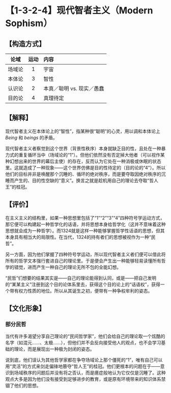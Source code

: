 # 【1-3-2-4】现代智者主义（Modern Sophism）
## 【构造方式】
| 论域 | 运动           | 内容 |
|:----:|:----------------:|:-----|
| 场域论   |1 |  宇宙  |
| 本体论   | 3|  智性  |
| 认识论   |2 |  本真／聪明 vs. 现实／愚蠢  |
| 目的论   | 4| 真理待定 |

## 【解释】

现代智者主义在本体论上的“智性”，指某种很“聪明”的心灵，用以调和本体论上 *Being* 和 *beings* 的矛盾。

现代智者主义者察觉到这个世界（背景性秩序）本身就缺乏目的性，且处在一种暴力式的重复循环当中（场域论的“1”）。但他们依然没有否定掉大他者（可以视作某种幻想出来的世界的幕后主使）的存在，反而认为它处在一种消极或休眠的状态里。这就造成了一种现象——这个世界仿佛是目的性待定的（目的论的“4”）。所以他们的目标并非是唤醒那个沉睡的、循环的绝对秩序，而是要夺取因绝对秩序的沉睡而产生的、目的性空缺的“意义”。换言之就是趁机用自己的理论去夺取“哲人王”的桂冠。

## 【评价】
在主义主义的结构里，如果一种思想里包括了“1”“2”“3”“4”四种符号学运动方式，那它便可以构建起一种哲学化的话语，并将思想本身给哲学化（这并不意味着这种思想就会成为一种哲学）。而1324就是这样一种能够掌握哲学性话语的思想，但其本身具有相当大的局限性。在当代，1324的持有者们的思想被视作为一种“民哲”。

另一方面，因为他们掌握了四种符号学运动，所以现代智者主义者们便可以借此将所有的哲学文本强行套进自己的理论里。于是便会产生出一种能够轻易读懂所有哲学的错觉，进而产生一种自己的理论无所不包的全能幻想。

“民哲”们想要的结果其实是——自己的理论能得到认同，或是——把自己发明的“某某主义”注册到这个目的论体系里去，获得这个目的论上的“话语权”，获得一个带有权力性质的地位。所以从其诞生之初，便带有一种争权牟利的姿态。

## 【文化形象】
### 部分民哲
当代有许多渴望分享自己理论的“民间哲学家”，他们会给自己的理论取一个炫酷的名字（如混元……、太极……），但他们并不会反向接受他人的观点，也不会学习基础的理论，而是展现出一种极为封闭的姿态。

说到底，他们误认为其他哲学家都在争夺场域论上那个僵死的“1”，唯有自己可以用“灵活”的方式来剑走偏锋地篡夺“哲人王”的桂冠。他们更根本的问题在于——意识到场域秩序的问题后并没有将之否认，而是癔症般地认为它仅仅是沉睡了。这种观点大多是因为他们没有接受到足够进步的教育，或是原有环境带来的知识体系禁锢了他们的思想。

